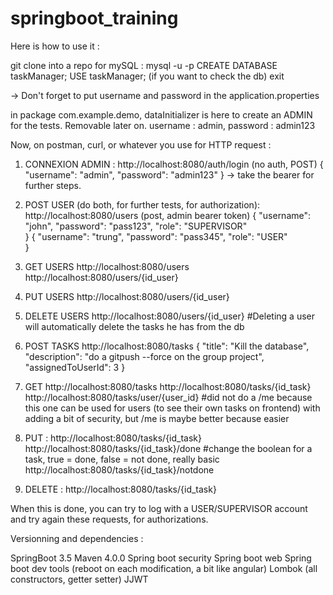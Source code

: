 # springboot_training

Here is how to use it : 

git clone into a repo
for mySQL :
  mysql -u <username> -p 
  <password>
  CREATE DATABASE taskManager;
  USE taskManager; (if you want to check the db)
  exit

  -> Don't forget to put username and password in the application.properties

in package com.example.demo, dataInitializer is here to create an ADMIN for the tests. Removable later on. username : admin, password : admin123

Now, on postman, curl, or whatever you use for HTTP request : 


1. CONNEXION ADMIN :
   http://localhost:8080/auth/login   (no auth, POST)
     {
        "username": "admin",
        "password": "admin123"
      }
  -> take the bearer for further steps.

2. POST USER (do both, for further tests, for authorization):
   http://localhost:8080/users (post, admin bearer token)
   {
      "username": "john",
      "password": "pass123",
      "role": "SUPERVISOR"  
   }
   {
      "username": "trung",
      "password": "pass345",
      "role": "USER"  
   }
   
4. GET USERS
   http://localhost:8080/users
   http://localhost:8080/users/{id_user}
   
6. PUT USERS
   http://localhost:8080/users/{id_user}
   
8. DELETE USERS 
   http://localhost:8080/users/{id_user} #Deleting a user will automatically delete the tasks he has from the db

8. POST TASKS
   http://localhost:8080/tasks
   {
      "title": "Kill the database",
      "description": "do a gitpush --force on the group project",
      "assignedToUserId": 3
   }
9. GET
   http://localhost:8080/tasks
   http://localhost:8080/tasks/{id_task}
   http://localhost:8080/tasks/user/{user_id} #did not do a /me because this one can be used for users (to see their own tasks on frontend) with adding a bit of security, but /me is maybe better because easier

10. PUT :
   http://localhost:8080/tasks/{id_task}
   http://localhost:8080/tasks/{id_task}/done #change the boolean for a task, true = done, false = not done, really basic
   http://localhost:8080/tasks/{id_task}/notdone

11. DELETE :
   http://localhost:8080/tasks/{id_task}
    

When this is done, you can try to log with a USER/SUPERVISOR account and try again these requests, for authorizations. 
   


Versionning and dependencies : 


SpringBoot 3.5
Maven 4.0.0
Spring boot security
Spring boot web 
Spring boot dev tools (reboot on each modification, a bit like angular)
Lombok (all constructors, getter setter)
JJWT










   

  
